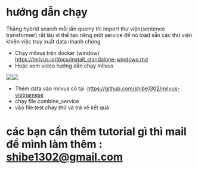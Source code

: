# hướng dẫn chạy  
Thằng hybrid search mỗi lần querry thì import thư viện(sentence transformer) rất lâu vì thế tạo riêng một service để nó load sẵn các thư viện khiên việc truy xuất data nhanh chóng
- Chạy milvus trên docker (window) https://milvus.io/docs/install_standalone-windows.md
- Hoặc xem video hướng dẫn chạy milvus

[![](https://img.youtube.com/vi/iROu_4YYVRA/0.jpg)](https://www.youtube.com/watch?v=iROu_4YYVRA)[![](https://img.youtube.com/vi/YOUTUBE_VIDEO_ID_HERE/0.jpg)](https://www.youtube.com/watch?v=YOUTUBE_VIDEO_ID_HERE)
  
- Thêm data vào milvus có tại :https://github.com/shibe1302/milvus-vietnamese
- chạy file combine_service
- vào file test chạy thử và trả về kết quả
# các bạn cần thêm tutorial gì thì mail để mình làm thêm : shibe1302@gmail.com

